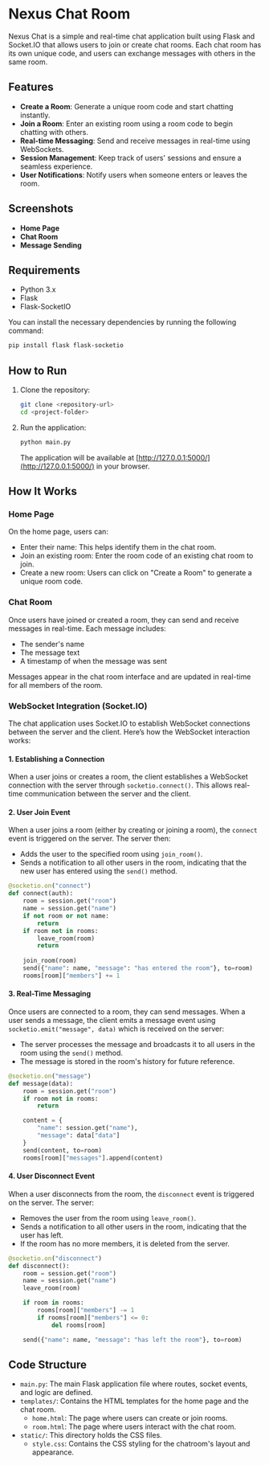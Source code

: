 
# Nexus Chat Room

Nexus Chat is a simple and real-time chat application built using Flask and Socket.IO that allows users to join or create chat rooms. Each chat room has its own unique code, and users can exchange messages with others in the same room.

## Features
- **Create a Room**: Generate a unique room code and start chatting instantly.
- **Join a Room**: Enter an existing room using a room code to begin chatting with others.
- **Real-time Messaging**: Send and receive messages in real-time using WebSockets.
- **Session Management**: Keep track of users' sessions and ensure a seamless experience.
- **User Notifications**: Notify users when someone enters or leaves the room.

## Screenshots
- **Home Page**
- **Chat Room**
- **Message Sending**

## Requirements
- Python 3.x
- Flask
- Flask-SocketIO

You can install the necessary dependencies by running the following command:

```bash
pip install flask flask-socketio

```

## How to Run

1.  Clone the repository:
    
    ```bash
    git clone <repository-url>
    cd <project-folder>
    
    ```
    
2.  Run the application:
    
    ```bash
    python main.py
    
    ```
    
    The application will be available at [http://127.0.0.1:5000/](http://127.0.0.1:5000/) in your browser.
    

## How It Works

### Home Page

On the home page, users can:

-   Enter their name: This helps identify them in the chat room.
-   Join an existing room: Enter the room code of an existing chat room to join.
-   Create a new room: Users can click on "Create a Room" to generate a unique room code.

### Chat Room

Once users have joined or created a room, they can send and receive messages in real-time. Each message includes:

-   The sender's name
-   The message text
-   A timestamp of when the message was sent

Messages appear in the chat room interface and are updated in real-time for all members of the room.

### WebSocket Integration (Socket.IO)

The chat application uses Socket.IO to establish WebSocket connections between the server and the client. Here’s how the WebSocket interaction works:

#### 1. Establishing a Connection

When a user joins or creates a room, the client establishes a WebSocket connection with the server through `socketio.connect()`. This allows real-time communication between the server and the client.

#### 2. User Join Event

When a user joins a room (either by creating or joining a room), the `connect` event is triggered on the server. The server then:

-   Adds the user to the specified room using `join_room()`.
-   Sends a notification to all other users in the room, indicating that the new user has entered using the `send()` method.

```python
@socketio.on("connect")
def connect(auth):
    room = session.get("room")
    name = session.get("name")
    if not room or not name:
        return
    if room not in rooms:
        leave_room(room)
        return
    
    join_room(room)
    send({"name": name, "message": "has entered the room"}, to=room)
    rooms[room]["members"] += 1

```

#### 3. Real-Time Messaging

Once users are connected to a room, they can send messages. When a user sends a message, the client emits a message event using `socketio.emit("message", data)` which is received on the server:

-   The server processes the message and broadcasts it to all users in the room using the `send()` method.
-   The message is stored in the room's history for future reference.

```python
@socketio.on("message")
def message(data):
    room = session.get("room")
    if room not in rooms:
        return

    content = {
        "name": session.get("name"),
        "message": data["data"]
    }
    send(content, to=room)
    rooms[room]["messages"].append(content)

```

#### 4. User Disconnect Event

When a user disconnects from the room, the `disconnect` event is triggered on the server. The server:

-   Removes the user from the room using `leave_room()`.
-   Sends a notification to all other users in the room, indicating that the user has left.
-   If the room has no more members, it is deleted from the server.

```python
@socketio.on("disconnect")
def disconnect():
    room = session.get("room")
    name = session.get("name")
    leave_room(room)

    if room in rooms:
        rooms[room]["members"] -= 1
        if rooms[room]["members"] <= 0:
            del rooms[room]

    send({"name": name, "message": "has left the room"}, to=room)

```

## Code Structure

-   `main.py`: The main Flask application file where routes, socket events, and logic are defined.
-   `templates/`: Contains the HTML templates for the home page and the chat room.
    -   `home.html`: The page where users can create or join rooms.
    -   `room.html`: The page where users interact with the chat room.
-   `static/`: This directory holds the CSS files.
    -   `style.css`: Contains the CSS styling for the chatroom's layout and appearance.

